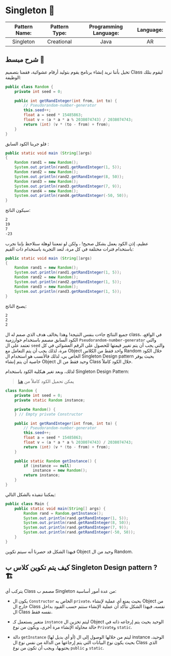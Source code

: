 # Singleton 💍

| **Pattern Name:** | **Pattern Type:** | **Programming Language:** | **Language:** |
| :---------------: | :---------------: | :-----------------------: | :-----------: |
|     Singleton     |    Creational     |           Java            |      AR       |

## شرح مبسط 🎲

تخيل بأننا نريد إنشاء برنامج يقوم بتوليد أرقام عشوائية، فقمنا بتصميم Class ليقوم بتلك الوظيفة:

```Java
public class Random {
    private int seed = 0;

    public int getRandInteger(int from, int to) {
        // Pseudorandom-number-generator
        this.seed++;
        float a = seed * 15485863;
        float v = (a * a * a % 2038074743) / 2038074743;
        return (int) (v * (to - from) + from);
    }
}
```

فلو جربنا الكود السابق :

```JAVA
public static void main (String[]args)
{
    Random rand1 = new Random();
    System.out.println(rand1.getRandInteger(1, 5));
    Random rand2 = new Random();    
    System.out.println(rand2.getRandInteger(8, 50));
    Random rand3 = new Random();
    System.out.println(rand3.getRandInteger(7, 9));
    Random rand4 = new Random();
    System.out.println(rand4.getRandInteger(-50, 50));
}
```

سيكون الناتج:

```txt
2
19
7
-23
```

عظيم، إذن الكود يعمل بشكل صحيح! ، ولكن لو تمعننا لوهلة سنلاحظ بإننا نجرب باستخدام فترات مختلفة في كل مرة، لنعد التجربة باستخدام ذات القيم:

```JAVA
public static void main (String[]args)
{
    Random rand1 = new Random();
    System.out.println(rand1.getRandInteger(1, 5));
    Random rand2 = new Random();    
    System.out.println(rand2.getRandInteger(1, 5));
    Random rand3 = new Random();
    System.out.println(rand3.getRandInteger(1, 5));
}
```

يصبح الناتج:

```txt
2
2
2
```

جميع النتائج جاءت بنفس النتيجة! وهذا يخالف هدف الذي صمم له ال class، في الواقع، الكود السابق مصمم باستخدام خوارزمية `Pseudorandom-number-generator` والتي تعتمد على ال `seed` والتي يجب أن يتم تغيير قيمتها للحصول على الرقم العشوائي في كل مرة، لذلك يجب أن يتم التعامل مع Object واحد فقط من الكلاس Random خلال الكود الخاص بي، لذلك فالأنسب هو استخدام ال Singleton Design pattern بحيث يوفر خاصية أن يتم إنشاء Object وحيد فقط من ال Class خلال الكود كاملاً.

لذلك، وبعد تغير هيكلية الكود باستخدام Singleton Design Pattern:

> يمكن  تحميل الكود كاملاً من <a href="https://download-directory.github.io/?url=https%3A%2F%2Fgithub.com%2FAbd-Beltaji%2Fdesign-patterns-in-arabic%2Ftree%2Fmaster%2FJava%2FCreational%2FSingleton%2FExamples%2FRandom" target="_blank">هنا</a>

```Java
class Random {
    private int seed = 0;
    private static Random instance;

    private Random() {
    } // Empty private Constructor

    public int getRandInteger(int from, int to) {
        // Pseudorandom-number-generator
        this.seed++;
        float a = seed * 15485863;
        float v = (a * a * a % 2038074743) / 2038074743;
        return (int) (v * (to - from) + from);
    }

    public static Random getInstance() {
        if (instance == null)
            instance = new Random();
        return instance;
    }
}
```

يمكننا تنفيذه بالشكل التالي:

```JAVA
public class Main {
    public static void main(String[] args) {
        Random rand = Random.getInstance();
        System.out.println(rand.getRandInteger(1, 5));
        System.out.println(rand.getRandInteger(8, 50));
        System.out.println(rand.getRandInteger(7, 9));
        System.out.println(rand.getRandInteger(-50, 50));
    }
}
```

فبهذا الشكل قد حصرنا أنه سيتم تكوين Object وحيد من ال Random.

## كيف يتم تكوين كلاس ب Singleton Design pattern ? 🏗

يتركب أي Class مصمم ب Singleton من عدة أمور أساسية:

- يكون ال `Constructor` الخاص به `private`، بحيث يمنع أي عملية لإنشاء Object من خارج ال Class نفسه، فبهذا الشكل نتأكد أن عملية الإنشاء ستتم حسب القيود بداخل ال Class نفسه فقط.

- متغير يستعمل كـ `instance` ليتم تخزين ال Object الوحيد بحيث يتم إرجاعه ذاته في حالة محاولة الإنشاء مرة أخرى، ويكون من نوع `Private`و `static`.

- دالة `getInstance` (أو أي بديل لها) ليتم من خلالها الوصول إلى ال instance الوحيد، بحيث يكون نوع البيانات التي يتم إرجاعها من الدالة من نفس نوع ال Class الذي يحتويها، ويجب أن تكون من نوع `public` و `static`.
